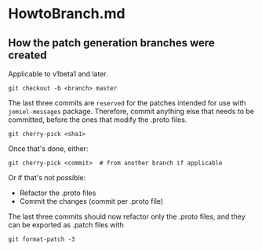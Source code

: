 # HowtoBranch.md

## How the patch generation branches were created

Applicable to v1beta1 and later.

```shell
git checkout -b <branch> master
```

The last three commits are `reserved` for the patches intended for use
with `jomiel-messages` package. Therefore, commit anything else that
needs to be committed, before the ones that modify the .proto files.

```shell
git cherry-pick <sha1>
```

Once that's done, either:

```shell
git cherry-pick <commit>  # from another branch if applicable
```

Or if that's not possible:

- Refactor the .proto files
- Commit the changes (commit per .proto file)

The last three commits should now refactor only the .proto files, and
they can be exported as .patch files with

```shell
git format-patch -3
```
